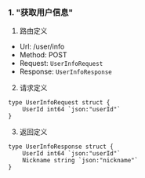 
### 1. "获取用户信息"

1. 路由定义

- Url: /user/info
- Method: POST
- Request: `UserInfoRequest`
- Response: `UserInfoResponse`

2. 请求定义


```golang
type UserInfoRequest struct {
	UserId int64 `json:"userId"`
}
```


3. 返回定义


```golang
type UserInfoResponse struct {
	UserId int64 `json:"userId"`
	Nickname string `json:"nickname"`
}
```
  

